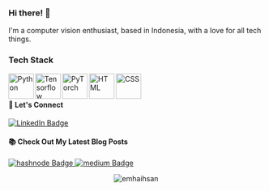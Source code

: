 
<!--
**emhaihsan/emhaihsan** is a ✨ _special_ ✨ repository because its `README.md` (this file) appears on your GitHub profile.

Here are some ideas to get you started:

- 🔭 I’m currently working on ...
- 🌱 I’m currently learning ...
- 👯 I’m looking to collaborate on ...
- 🤔 I’m looking for help with ...
- 💬 Ask me about ...
- 📫 How to reach me: ...
- 😄 Pronouns: ...
- ⚡ Fun fact: ...
-->

### Hi there! 👋

I'm a computer vision enthusiast, based in Indonesia, with a love for all tech things. 


### Tech Stack
  <a href="https://python.org/"><img align="left" alt="Python" title="Python" height="50px" src="https://cdn.icon-icons.com/icons2/112/PNG/512/python_18894.png" /></a>
  <a href="https://tensorflow.org/"><img align="left" alt="Tensorflow" title="Tensorflow" height="50px" src="https://cdn.icon-icons.com/icons2/2699/PNG/512/tensorflow_logo_icon_168671.png" /></a>
  <a href="https://pytorch.org/"><img align="left" alt="PyTorch" title="PyTorch" height="50px" src="https://cdn.icon-icons.com/icons2/2699/PNG/512/pytorch_logo_icon_170820.png" /></a>
  <a href="#"><img align="left" alt="HTML" title="HTML" height="50px" src="https://e7.pngegg.com/pngimages/410/100/png-clipart-web-development-html-responsive-web-design-logo-javascript-html-angle-web-design-thumbnail.png" /></a>
  <a href="#"><img align="left" alt="CSS" title="CSS" height="50px" src="https://upload.wikimedia.org/wikipedia/commons/6/62/CSS3_logo.svg" /></a>
  <br>
  <br>
  
<!-- ### Github Statistics
<p align="left">
<a href="https://github.com/emhaihsan">
  <img height="180em" src="https://github-readme-stats-eight-theta.vercel.app/api?username=emhaihsan&show_icons=true&theme=algolia&include_all_commits=true&count_private=true"/>
  <img height="180em" src="https://github-readme-stats-eight-theta.vercel.app/api/top-langs/?username=emhaihsan&layout=compact&layout=compact&theme=algolia"/> 
</a>
</p> 
-->

<!--
### Recent Github Activity
<br/>
	<a href="https://github.com/emhaihsan"><img alt="emhaihsan Activity Graph" src="https://github-readme-activity-graph.vercel.app/graph?username=emhaihsan&custom_title=Muhammad%20Ihsan%20Contribution%20Graph&theme=react-dark" /></a>
<br/>
-->

#### 💬 Let's Connect
<!-- - [LinkedIn](https://www.linkedin.com/in/emhaihsan/)
- [Kaggle](https://www.kaggle.com/emhaihsan) -->
<div id="badges" align = "left">
  <a href="https://www.linkedin.com/in/emhaihsan/">
    <img src="https://img.shields.io/badge/LinkedIn-blue?style=for-the-badge&logo=linkedin&logoColor=white" alt="LinkedIn Badge"/>
  </a>
</div>

#### 📚 Check Out My Latest Blog Posts
<div id="badges" align = "left">
  <a href="https://emhaihsan.hashnode.dev/">
    <img src="https://img.shields.io/badge/hashnode-orange?style=for-the-badge&logo=hashnode&logoColor=royalblue" alt="hashnode Badge"/>
  </a>
    <a href="https://https://medium.com/@emhaihsan/">
    <img src="https://img.shields.io/badge/Medium-12100E?style=for-the-badge&logo=medium&logoColor=white" alt="medium Badge"/>
  </a>

</div>

<p align="center"> <img src="https://komarev.com/ghpvc/?username=emhaihsan&label=emhaihsan%20Profile%20Views%20&color=dc143c&style=plastic" alt="emhaihsan" /> </p>

